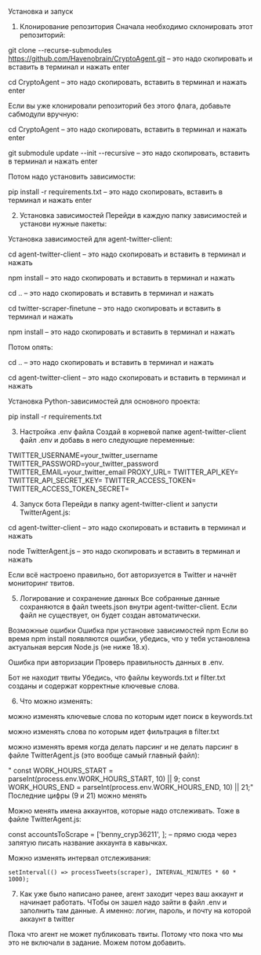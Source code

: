 Установка и запуск
1. Клонирование репозитория
Сначала необходимо склонировать этот репозиторий:

git clone --recurse-submodules https://github.com/Havenobrain/CryptoAgent.git – это надо скопировать и вставить в терминал и нажать enter

cd CryptoAgent – это надо скопировать, вставить в терминал и нажать enter


Если вы уже клонировали репозиторий без этого флага, добавьте сабмодули вручную:

cd CryptoAgent – это надо скопировать, вставить в терминал и нажать enter

git submodule update --init --recursive – это надо скопировать, вставить в терминал и нажать enter


Потом надо установить зависимости:

pip install -r requirements.txt – это надо скопировать, вставить в терминал и нажать enter


2. Установка зависимостей
Перейди в каждую папку зависимостей и установи нужные пакеты:

Установка зависимостей для agent-twitter-client:

cd agent-twitter-client – это надо скопировать и вставить в терминал и нажать 

npm install – это надо скопировать и вставить в терминал и нажать 

cd .. – это надо скопировать и вставить в терминал и нажать 

cd twitter-scraper-finetune – это надо скопировать и вставить в терминал и нажать 

npm install – это надо скопировать и вставить в терминал и нажать 

Потом опять:

cd .. – это надо скопировать и вставить в терминал и нажать

cd agent-twitter-client – это надо скопировать и вставить в терминал и нажать


Установка Python-зависимостей для основного проекта:

pip install -r requirements.txt 


3. Настройка .env файла
Создай в корневой папке agent-twitter-client файл .env и добавь в него следующие переменные:


TWITTER_USERNAME=your_twitter_username
TWITTER_PASSWORD=your_twitter_password
TWITTER_EMAIL=your_twitter_email
PROXY_URL=
TWITTER_API_KEY=
TWITTER_API_SECRET_KEY=
TWITTER_ACCESS_TOKEN=
TWITTER_ACCESS_TOKEN_SECRET=


4. Запуск бота
Перейди в папку agent-twitter-client и запусти TwitterAgent.js:

cd agent-twitter-client – это надо скопировать и вставить в терминал и нажать

node TwitterAgent.js – это надо скопировать и вставить в терминал и нажать


Если всё настроено правильно, бот авторизуется в Twitter и начнёт мониторинг твитов.


5. Логирование и сохранение данных
Все собранные данные сохраняются в файл tweets.json внутри agent-twitter-client.
Если файл не существует, он будет создан автоматически.

Возможные ошибки
Ошибка при установке зависимостей npm
Если во время npm install появляются ошибки, убедись, что у тебя установлена актуальная версия Node.js (не ниже 18.x).

Ошибка при авторизации
Проверь правильность данных в .env.

Бот не находит твиты
Убедись, что файлы keywords.txt и filter.txt созданы и содержат корректные ключевые слова.

6. Что можно изменять:

можно изменять ключевые слова по которым идет поиск в keywords.txt

можно изменять слова по которым идет фильтрация в filter.txt

можно изменять время когда делать парсинг и не делать парсинг в файле TwitterAgent.js (это вообще самый главный файл):

"   const WORK_HOURS_START = parseInt(process.env.WORK_HOURS_START, 10) || 9;
    const WORK_HOURS_END = parseInt(process.env.WORK_HOURS_END, 10) || 21;"
Последние цифры (9 и 21) можно менять

Можно менять имена аккаунтов, которые надо отслеживать. Тоже в файле TwitterAgent.js:

const accountsToScrape = ['benny_cryp36211', ]; – прямо сюда через запятую писать название аккаунта в кавычках.

Можно изменять интервал отслеживания:

    setInterval(() => processTweets(scraper), INTERVAL_MINUTES * 60 * 1000);

7. Как уже было написано ранее, агент заходит через ваш аккаунт и начинает работать. ЧТобы он зашел надо зайти в файл .env и заполнить там данные. А именно: логин, пароль, и почту на которой аккаунт в twitter

Пока что агент не может публиковать твиты. Потому что пока что мы это не включали в задание. Можем потом добавить.

